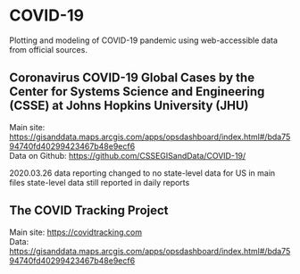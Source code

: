 # COVID-19
Plotting and modeling of COVID-19 pandemic using web-accessible data from official sources.

## Coronavirus COVID-19 Global Cases by the Center for Systems Science and Engineering (CSSE) at Johns Hopkins University (JHU)
Main site: https://gisanddata.maps.arcgis.com/apps/opsdashboard/index.html#/bda7594740fd40299423467b48e9ecf6  
Data on Github: https://github.com/CSSEGISandData/COVID-19/  

2020.03.26 data reporting changed to no state-level data for US in main files
state-level data still reported in daily reports

## The COVID Tracking Project

Main site: https://covidtracking.com  
Data: https://gisanddata.maps.arcgis.com/apps/opsdashboard/index.html#/bda7594740fd40299423467b48e9ecf6  

